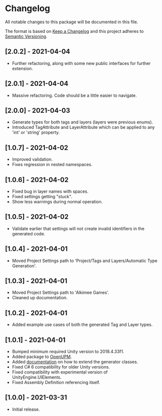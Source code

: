 # Changelog

All notable changes to this package will be documented in this file.

The format is based on [Keep a Changelog](http://keepachangelog.com/en/1.0.0/) and this project adheres to [Semantic Versioning](http://semver.org/spec/v2.0.0.html).

## [2.0.2] - 2021-04-04

- Further refactoring, along with some new public interfaces for further extension.

## [2.0.1] - 2021-04-04

- Massive refactoring. Code should be a little easier to navigate.

## [2.0.0] - 2021-04-03

- Generate types for both tags and layers (layers were previous enums).
- Introduced TagAttribute and LayerAttribute which can be applied to any 'int' or 'string' property.

## [1.0.7] - 2021-04-02

- Improved validation.
- Fixes regression in nested namespaces.

## [1.0.6] - 2021-04-02

- Fixed bug in layer names with spaces.
- Fixed settings getting "stuck".
- Show less warnings during normal operation.

## [1.0.5] - 2021-04-02

- Validate earlier that settings will not create invalid identifiers in the generated code.

## [1.0.4] - 2021-04-01

- Moved Project Settings path to 'Project/Tags and Layers/Automatic Type Generation'.

## [1.0.3] - 2021-04-01

- Moved Project Settings path to 'Alkimee Games'.
- Cleaned up documentation.

## [1.0.2] - 2021-04-01

- Added example use cases of both the generated Tag and Layer types.

## [1.0.1] - 2021-04-01

- Bumped minimum required Unity version to 2018.4.33f1.
- Added package to [OpenUPM](https://openupm.com/packages/com.alkimeegames.taglayertypegenerator/).
- Added [documentation](https://github.com/AlkimeeGames/TagLayerTypeGenerator/blob/develop/Documentation~/API.md) on how to extend the generator classes.
- Fixed C# 6 compatibility for older Unity versions.
- Fixed compatibility with experimental version of UnityEngine.UIElements.
- Fixed Assembly Definition referencing itself.

## [1.0.0] - 2021-03-31

- Initial release.